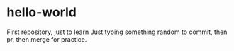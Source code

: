 # hello-world
First repository, just to learn
Just typing something random to commit, then pr, then merge for practice.

